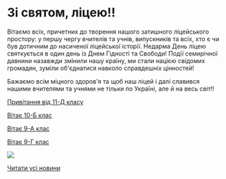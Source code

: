 # Зі святом, ліцею!!

Вітаємо всіх, причетних до творення нашого затишного ліцейського простору: у першу чергу вчителів та учнів, випускників та всіх, хто є чи був дотичним до насиченої ліцейської історії. Недарма День ліцею святкується в один день із Днем Гідності та Свободи! Події семирічної давнини назавжди змінили нашу країну, ми стали нацією свідомих громадян, зуміли об'єднатися навколо справдешніх цінностей!

Бажаємо всім міцного здоров'я та щоб наш ліцей і далі славився нашими вчителями та учнями не тільки по Україні, але й на весь світ!!

[Привітання від 11-Д класу](https://www.youtube.com/watch?v=64pwJTy9avA)

[Вітає 10-Б клас](https://youtu.be/asXbOOCROKo)

[Вітає 9-А клас](https://youtu.be/0DUWYW3oTLU)

[Вітає 9-Г клас](https://youtu.be/aGCM1dghYOM)

![](/images/blog/зі-святом-ліцею/вітає-10-а.jpg)

[Читати усі новини](/news)
